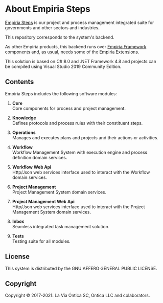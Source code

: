 ﻿# About Empiria Steps

[Empiria Steps](http://www.ontica.org/) is our project and process management integrated suite for
governments and other sectors and industries.

This repository corresponds to the system's backend.

As other Empiria products, this backend runs over [Empiria Framework](https://github.com/Ontica/Empiria.Core)
components and, as usual, needs some of the [Empiria Extensions](https://github.com/Ontica/Empiria.Extensions).

This solution is based on C# 8.0 and .NET Framework 4.8 and projects can be compiled using
Visual Studio 2019 Community Edition.

## Contents

Empiria Steps includes the following software modules:

1. **Core**  
   Core components for process and project management.

2. **Knowledge**  
   Defines protocols and process rules with their constituent steps.

3. **Operations**  
   Manages and executes plans and projects and their actions or activities.

4. **Workflow**  
   Workflow Management System with execution engine and process definition domain services.

5. **Workflow Web Api**  
   Http/Json web services interface used to interact with the Workflow domain services.

6. **Project Management**  
   Project Management System domain services.

7. **Project Management Web Api**  
   Http/Json web services interface used to interact with the Project Management System domain services.

8. **Inbox**  
   Seamless integrated task management solution.

9. **Tests**  
   Testing suite for all modules.

## License

This system is distributed by the GNU AFFERO GENERAL PUBLIC LICENSE.


## Copyright

Copyright © 2017-2021. La Vía Óntica SC, Ontica LLC and colaborators.
